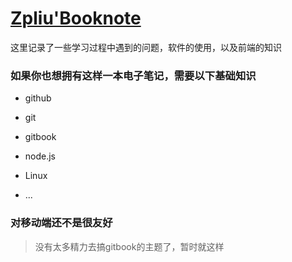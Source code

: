 # [Zpliu'Booknote](https://zpliu.gitbook.io/booknote/)

这里记录了一些学习过程中遇到的问题，软件的使用，以及前端的知识

### 如果你也想拥有这样一本电子笔记，需要以下基础知识

+ github 

+ git

+ gitbook

+ node.js

+ Linux

+ ...

### 对移动端还不是很友好

> 没有太多精力去搞gitbook的主题了，暂时就这样

  

